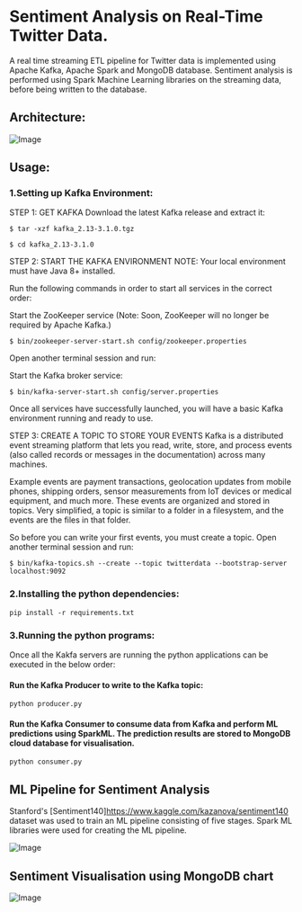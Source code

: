 # Sentiment Analysis on Real-Time Twitter Data.

A real time streaming ETL pipeline for Twitter data is implemented using Apache Kafka, Apache Spark and MongoDB database. Sentiment analysis is performed using Spark Machine Learning libraries on the streaming data, before being written to the database.

## Architecture:

![Image](https://github.com/madhavms/Twitter-Sentiment-Analyser/blob/main/Images/SystemArchitecture.jpg?raw=true)

## Usage:

### 1.Setting up Kafka Environment:

STEP 1: GET KAFKA
Download the latest Kafka release and extract it:

```
$ tar -xzf kafka_2.13-3.1.0.tgz

$ cd kafka_2.13-3.1.0
```

STEP 2: START THE KAFKA ENVIRONMENT
NOTE: Your local environment must have Java 8+ installed.

Run the following commands in order to start all services in the correct order:

Start the ZooKeeper service
(Note: Soon, ZooKeeper will no longer be required by Apache Kafka.)

```
$ bin/zookeeper-server-start.sh config/zookeeper.properties
```

Open another terminal session and run:

Start the Kafka broker service:

```
$ bin/kafka-server-start.sh config/server.properties
```

Once all services have successfully launched, you will have a basic Kafka environment running and ready to use.

STEP 3: CREATE A TOPIC TO STORE YOUR EVENTS
Kafka is a distributed event streaming platform that lets you read, write, store, and process events (also called records or messages in the documentation) across many machines.

Example events are payment transactions, geolocation updates from mobile phones, shipping orders, sensor measurements from IoT devices or medical equipment, and much more. These events are organized and stored in topics. Very simplified, a topic is similar to a folder in a filesystem, and the events are the files in that folder.

So before you can write your first events, you must create a topic. Open another terminal session and run:

```
$ bin/kafka-topics.sh --create --topic twitterdata --bootstrap-server localhost:9092
```

### 2.Installing the python dependencies:

```
pip install -r requirements.txt
```

### 3.Running the python programs:

Once all the Kakfa servers are running the python applications can be executed in the below order:

#### Run the Kafka Producer to write to the Kafka topic:

```
python producer.py
```

#### Run the Kafka Consumer to consume data from Kafka and perform ML predictions using SparkML. The prediction results are stored to MongoDB cloud database for visualisation.

```
python consumer.py
```

## ML Pipeline for Sentiment Analysis

Stanford's [Sentiment140]https://www.kaggle.com/kazanova/sentiment140 dataset was used to train an ML pipeline consisting of five stages. Spark ML libraries were used for creating the ML pipeline.

![Image](https://github.com/madhavms/Twitter-Sentiment-Analyser/blob/main/Images/ML%20Pipeline.jpg)

## Sentiment Visualisation using MongoDB chart

![Image](https://github.com/madhavms/Twitter-Sentiment-Analyser/blob/main/Images/MongoDB_Visualisation.png)

